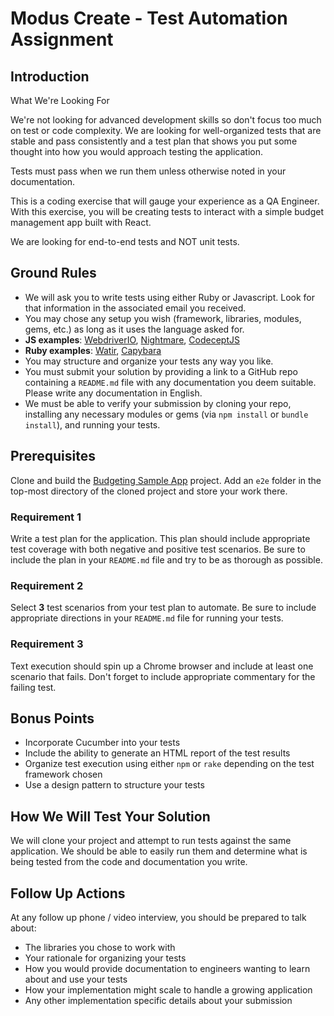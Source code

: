 # Modus Create - Test Automation Assignment

## Introduction

What We're Looking For

We're not looking for advanced development skills so don't focus too much on test or code complexity. We are looking for well-organized tests that are stable and pass consistently and a test plan that shows you put some thought into how you would approach testing the application.

Tests must pass when we run them unless otherwise noted in your documentation.

This is a coding exercise that will gauge your experience as a QA Engineer. With this exercise, you will be creating tests to interact with a simple budget management app built with React.

We are looking for end-to-end tests and NOT unit tests.

## Ground Rules

* We will ask you to write tests using either Ruby or Javascript. Look for that information in the associated email you received.
* You may chose any setup you wish (framework, libraries, modules, gems, etc.) as long as it uses the language asked for.
 * **JS examples**: [WebdriverIO](http://webdriver.io/),
 [Nightmare](https://github.com/segmentio/nightmare), [CodeceptJS](http://codecept.io/)
 * **Ruby examples**: [Watir](http://watir.com/), [Capybara](http://teamcapybara.github.io/capybara/)
* You may structure and organize your tests any way you like.
* You must submit your solution by providing a link to a GitHub repo containing a `README.md` file with any documentation you deem suitable. Please write any documentation in English.
* We must be able to verify your submission by cloning your repo, installing any necessary modules or gems (via `npm install` or `bundle install`), and running your tests.

## Prerequisites

Clone and build the [Budgeting Sample App](https://github.com/ModusCreateOrg/budgeting-sample-app-webpack2) project. Add an `e2e` folder in the top-most directory of the cloned project and store your work there.

### Requirement 1
Write a test plan for the application. This plan should include appropriate test coverage with both negative and positive test scenarios. Be sure to include the plan in your `README.md` file and try to be as thorough as possible.

### Requirement 2
Select **3** test scenarios from your test plan to automate. Be sure to include appropriate directions in your `README.md` file for running your tests.

### Requirement 3
Text execution should spin up a Chrome browser and include at least one scenario that fails. Don't forget to include appropriate commentary for the failing test.

## Bonus Points
* Incorporate Cucumber into your tests
* Include the ability to generate an HTML report of the test results
* Organize test execution using either `npm` or `rake` depending on the test framework chosen
* Use a design pattern to structure your tests

## How We Will Test Your Solution

We will clone your project and attempt to run tests against the same application. We should be able to easily run them and determine what is being tested from the code and documentation you write.

## Follow Up Actions

At any follow up phone / video interview, you should be prepared to talk about:

* The libraries you chose to work with
* Your rationale for organizing your tests
* How you would provide documentation to engineers wanting to learn about and use your tests
* How your implementation might scale to handle a growing application
* Any other implementation specific details about your submission
